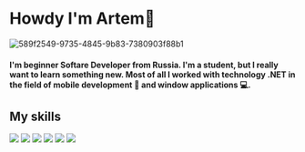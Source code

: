 # Howdy I'm Artem👋

![589f2549-9735-4845-9b83-7380903f88b1](https://user-images.githubusercontent.com/95878097/197953080-04b1987f-a776-441f-b370-1e42b1881e7a.jpeg)

#### I'm beginner Softare Developer from Russia. I'm a student, but I really want to learn something new. Most of all I worked with technology .NET in the field of mobile development 📱 and window applications 💻.

## My skills
<img src="https://img.shields.io/badge/.NET-000000?style=for-the-badge&logo=.NET&logoColor=5B0BB5"/> <img src="https://img.shields.io/badge/Xamarin-000000?style=for-the-badge&logo=Xamarin&logoColor=3498DB"/> <img src="https://img.shields.io/badge/C and C++-000000?style=for-the-badge&logo=C&logoColor=00599C"/> <img src="https://img.shields.io/badge/Flutter-000000?style=for-the-badge&logo=Flutter&logoColor=02569B"/> <img src="https://img.shields.io/badge/Kotlin-000000?style=for-the-badge&logo=Kotlin&logoColor=7F52FF"/> <img src="https://img.shields.io/badge/React-000000?style=for-the-badge&logo=React&logoColor=61DAFB"/>

<!--
**ArtemSorin/ArtemSorin** is a ✨ _special_ ✨ repository because its `README.md` (this file) appears on your GitHub profile.

Here are some ideas to get you started:

- 🔭 I’m currently working on ...
- 🌱 I’m currently learning ...
- 👯 I’m looking to collaborate on ...
- 🤔 I’m looking for help with ...
- 💬 Ask me about ...
- 📫 How to reach me: ...
- 😄 Pronouns: ...
- ⚡ Fun fact: ...
-->
